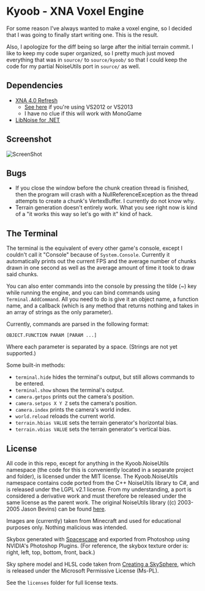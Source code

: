 Kyoob - XNA Voxel Engine
========================

For some reason I've always wanted to make a voxel engine, so I decided that
I was going to finally start writing one. This is the result.

Also, I apologize for the diff being so large after the initial terrain
commit. I like to keep my code super organized, so I pretty much just moved
everything that was in `source/` to `source/kyoob/` so that I could keep
the code for my partial NoiseUtils port in `source/` as well.

Dependencies
------------

* [XNA 4.0 Refresh](http://www.microsoft.com/en-us/download/details.aspx?id=27599)
  * [See here](http://what-ev.net/2014/02/19/the-xna-enabler-app-xna-in-visual-studio-2012-2013/)
    if you're using VS2012 or VS2013
  * I have no clue if this will work with MonoGame
* [LibNoise for .NET](https://libnoisedotnet.codeplex.com/)

Screenshot
----------

![ScreenShot](https://raw.githubusercontent.com/csdevrich/kyoob/master/screenshot.png)

Bugs
----

* If you close the window before the chunk creation thread is finished, then
  the program will crash with a NullReferenceException as the thread attempts
  to create a chunk's VertexBuffer. I currently do not know why.
* Terrain generation doesn't entirely work. What you see right now is kind of
  a "it works this way so let's go with it" kind of hack.

The Terminal
------------

The terminal is the equivalent of every other game's console, except I couldn't
call it "Console" because of `System.Console`. Currently it automatically prints
out the current FPS and the average number of chunks drawn in one second as well
as the average amount of time it took to draw said chunks.

You can also enter commands into the console by pressing the tilde (~) key while
running the engine, and you can bind commands using `Terminal.AddCommand`. All
you need to do is give it an object name, a function name, and a callback (which
is any method that returns nothing and takes in an array of strings as the only
parameter).

Currently, commands are parsed in the following format:
```
OBJECT.FUNCTION PARAM [PARAM ...]
```
Where each parameter is separated by a space. (Strings are not yet supported.)

Some built-in methods:
* `terminal.hide` hides the terminal's output, but still allows commands to be
  entered.
* `terminal.show` shows the terminal's output.
* `camera.getpos` prints out the camera's position.
* `camera.setpos X Y Z` sets the camera's position.
* `camera.index` prints the camera's world index.
* `world.reload` reloads the current world.
* `terrain.hbias VALUE` sets the terrain generator's horizontal bias.
* `terrain.vbias VALUE` sets the terrain generator's vertical bias.

License
-------

All code in this repo, except for anything in the Kyoob.NoiseUtils namespace
(the code for this is conveniently located in a separate project and folder),
is licensed under the MIT license. The Kyoob.NoiseUtils namespace contains code
ported from the C++ NoiseUtils library to C#, and is released under the LGPL
v2.1 license. From my understanding, a port is considered a derivative work and
must therefore be released under the same license as the parent work. The original
NoiseUtils library ((c) 2003-2005 Jason Bevins) can be found
[here](http://libnoise.sourceforge.net/downloads/noiseutils.zip).

Images are (currently) taken from Minecraft and used for educational purposes
only. Nothing malicious was intended.

Skybox generated with [Spacescape](http://alexcpeterson.com/spacescape) and exported
from Photoshop using NVIDIA's Photoshop Plugins. (For reference, the skybox texture
order is: right, left, top, bottom, front, back.)

Sky sphere model and HLSL code taken from [Creating a SkySphere](http://msdn.microsoft.com/en-us/library/bb464016.aspx),
which is released under the Microsoft Permissive License (Ms-PL).

See the `licenses` folder for full license texts.